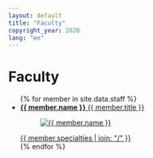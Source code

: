 ```yaml
---
layout: default
title: "Faculty"
copyright_year: 2020
lang: "en"
---
```


<h1 class="nav2">Faculty</h1>
<section>
  <ul class="staff">
    {% for member in site.data.staff %}
      <li>
        <a href="/en/staff/{{ member.id }}.html">
          <b>{{ member.name }}</b> {{ member.title }}<br>
          <figure><img src="/image/{{ member.image }}" alt="{{ member.name }}"></figure>
          {{ member.specialties | join: "/" }}
        </a>
      </li>
    {% endfor %}
  </ul>
</section>
